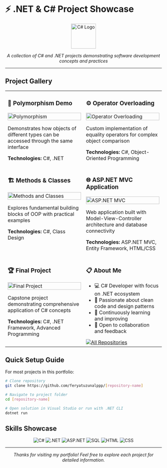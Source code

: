 # ⚡ .NET & C# Project Showcase

<div align="center">
<img src="https://user-images.githubusercontent.com/25181517/121405384-444d7300-c95d-11eb-959f-913020d3bf90.png" width="80" alt="C# Logo">

*A collection of C# and .NET projects demonstrating software development concepts and practices*
</div>

---

## Project Gallery

<table>
  <tr>
    <td width="50%" valign="top">
      <h3>🧩 Polymorphism Demo</h3>
      <a href="https://github.com/feryatuzunalppp/Polymorphism-Assignment-Submission">
        <img src="https://miro.medium.com/v2/resize:fit:1200/0*Wqn0lTuZSqGbufBK.png" width="100%" alt="Polymorphism">
      </a>
      <p>Demonstrates how objects of different types can be accessed through the same interface</p>
      <p><strong>Technologies:</strong> C#, .NET</p>
    </td>
    <td width="50%" valign="top">
      <h3>⚙️ Operator Overloading</h3>
      <a href="https://github.com/feryatuzunalppp/Operators-Assignment-Submission">
        <img src="https://www.c-sharpcorner.com/article/operator-overloading-in-C-Sharp/Images/OperatorOverloadingImage1.png" width="100%" alt="Operator Overloading">
      </a>
      <p>Custom implementation of equality operators for complex object comparison</p>
      <p><strong>Technologies:</strong> C#, Object-Oriented Programming</p>
    </td>
  </tr>
  <tr>
    <td width="50%" valign="top">
      <h3>🏗️ Methods & Classes</h3>
      <a href="https://github.com/feryatuzunalppp/Method-Class-Assignment-Submission">
        <img src="https://www.educative.io/v2api/editorpage/5393602882568192/image/6038586442907648" width="100%" alt="Methods and Classes">
      </a>
      <p>Explores fundamental building blocks of OOP with practical examples</p>
      <p><strong>Technologies:</strong> C#, Class Design</p>
    </td>
    <td width="50%" valign="top">
      <h3>🌐 ASP.NET MVC Application</h3>
      <a href="https://github.com/feryatuzunalppp/ASP.NET-MVC-Entity-Framework">
        <img src="https://www.bacancytechnology.com/blog/wp-content/uploads/2019/08/aspnetmvc.png" width="100%" alt="ASP.NET MVC">
      </a>
      <p>Web application built with Model-View-Controller architecture and database connectivity</p>
      <p><strong>Technologies:</strong> ASP.NET MVC, Entity Framework, HTML/CSS</p>
    </td>
  </tr>
  <tr>
    <td width="50%" valign="top">
      <h3>🏆 Final Project</h3>
      <a href="https://github.com/feryatuzunalppp/Final-Assignment-Submission">
        <img src="https://www.simplilearn.com/ice9/free_resources_article_thumb/How_to_Become_a_C_Developer.jpg" width="100%" alt="Final Project">
      </a>
      <p>Capstone project demonstrating comprehensive application of C# concepts</p>
      <p><strong>Technologies:</strong> C#, .NET Framework, Advanced Programming</p>
    </td>
    <td width="50%" valign="top">
      <h3>📋 About Me</h3>
      <ul>
        <li>💻 C# Developer with focus on .NET ecosystem</li>
        <li>🔄 Passionate about clean code and design patterns</li>
        <li>🌱 Continuously learning and improving</li>
        <li>🤝 Open to collaboration and feedback</li>
      </ul>
      <a href="https://github.com/feryatuzunalppp?tab=repositories">
        <img src="https://img.shields.io/badge/View%20All%20Repositories-blue?style=for-the-badge&logo=github" alt="All Repositories">
      </a>
    </td>
  </tr>
</table>

## Quick Setup Guide

For most projects in this portfolio:

```bash
# Clone repository
git clone https://github.com/feryatuzunalppp/[repository-name]

# Navigate to project folder
cd [repository-name]

# Open solution in Visual Studio or run with .NET CLI
dotnet run
```

## Skills Showcase

<p align="center">
  <img src="https://img.shields.io/badge/C%23-239120?style=for-the-badge&logo=c-sharp&logoColor=white" alt="C#">
  <img src="https://img.shields.io/badge/.NET-5C2D91?style=for-the-badge&logo=.net&logoColor=white" alt=".NET">
  <img src="https://img.shields.io/badge/ASP.NET-0090D9?style=for-the-badge&logo=microsoft&logoColor=white" alt="ASP.NET">
  <img src="https://img.shields.io/badge/SQL-CC2927?style=for-the-badge&logo=microsoft-sql-server&logoColor=white" alt="SQL">
  <img src="https://img.shields.io/badge/HTML5-E34F26?style=for-the-badge&logo=html5&logoColor=white" alt="HTML">
  <img src="https://img.shields.io/badge/CSS3-1572B6?style=for-the-badge&logo=css3&logoColor=white" alt="CSS">
</p>

---

<div align="center">
<p><i>Thanks for visiting my portfolio! Feel free to explore each project for detailed information.</i></p>
</div>

